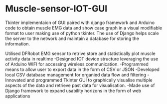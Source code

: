 # Muscle-sensor-IOT-GUI
Tkinter implementaion of  GUI paired with django framework and Arduino code to obtain muscle EMG data and show case graph in a visual modifiable format to user making use of python tkinter.
The use of Django helps scale the server to the network and maintain a database for storing the information.

Utilised DFRobot EMG sensor to retrive store and statistically plot muscle activity data in realtime
-Designed IOT device structure leveraging the use of Arduino WIFI for accessing wireless communication.
-Programmed means to allow user to export data in the form of CSV or JSON
-Developed local CSV database management for organied data flow and filtering
-Innovated and programmed Tkinter GUI to graphically visualise multiple aspects of the data and retrieve past data for visualisation.
-Made use of Django framework to expand usability horizons in the form of web applications

